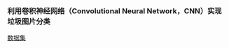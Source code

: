 ### 利用卷积神经网络（Convolutional Neural Network，CNN）实现垃圾图片分类
[数据集](https://github.com/YaoHaozhe/Computer-vision-based-on-deep-learning-garbage-classification)

